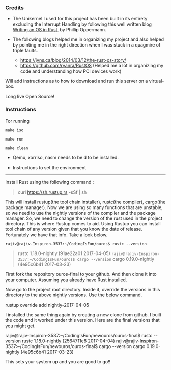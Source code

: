 ### Credits 

- The Unikernel I used for this project has been built in its entirety excluding the Interrupt Handling by following this well written blog  [Writing an OS in Rust](https://os.phil-opp.com/), by Phillip Oppermann. 

- The following blogs helped me in organizing my project and also helped by pointing me in the right direction when I was stuck in a quagmire of triple faults. 
  - https://jvns.ca/blog/2014/03/12/the-rust-os-story/
  - https://github.com/ryanra/RustOS (Helped me a lot in organizing my code and understanding how PCI devices work)

Will add instructions as to how to download and run this server on a virtual-box. 

Long live Open Source!

### Instructions

For running

`make iso`

`make run`

`make clean`


- Qemu, xorriso, nasm needs to be d to be installed.

- Instructions to set the environment
------------------------------------------------------------------------

Install Rust using the following command :

> curl https://sh.rustup.rs -sSf | sh

This will install rustup(the tool chain installer), rustc(the compiler), cargo(the package manager). Now we are using so many functions that are unstable, so we need to use the nightly versions of the compiler and the package manager. So, we need to change the version of the rust used in the project directory. This is where Rustup comes to aid. Using Rustup you can install tool chain of any version given that you know the date of release. Fortunately we have that info. Take a look below.

`rajiv@rajiv-Inspiron-3537:~/CodingIsFun/ouros$ rustc --version`
> rustc 1.18.0-nightly (91ae22a01 2017-04-05)
`rajiv@rajiv-Inspiron-3537:~/CodingIsFun/ouros$ cargo --version`
> cargo 0.19.0-nightly (4e95c6b41 2017-03-23)


First fork the repository ouros-final to your github. And then clone it into your computer.
Assuming you already have Rust installed.

Now go to the project root directory. Inside it, override the versions in this directory to the above nightly versions. Use the below command.

​​rustup override add nightly-2017-04-05​

I installed the same thing again by creating a new clone from github. I built the code and it worked under this version.
Here are the final versions that you might get.

rajiv@rajiv-Inspiron-3537:~/CodingIsFun/newouros/ouros-final$ rustc --version
rustc 1.18.0-nightly (2564711e8 2017-04-04)
rajiv@rajiv-Inspiron-3537:~/CodingIsFun/newouros/ouros-final$ cargo --version
cargo 0.19.0-nightly (4e95c6b41 2017-03-23)

This sets your system up and you are good to go!!

